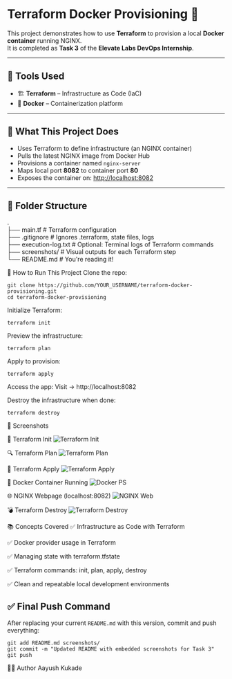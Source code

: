 # Terraform Docker Provisioning 🚀

This project demonstrates how to use **Terraform** to provision a local **Docker container** running NGINX.  
It is completed as **Task 3** of the **Elevate Labs DevOps Internship**.

---

## 🔧 Tools Used

- 🏗️ **Terraform** – Infrastructure as Code (IaC)
- 🐳 **Docker** – Containerization platform

---

## 📌 What This Project Does

- Uses Terraform to define infrastructure (an NGINX container)
- Pulls the latest NGINX image from Docker Hub
- Provisions a container named `nginx-server`
- Maps local port **8082** to container port **80**
- Exposes the container on: [http://localhost:8082](http://localhost:8082)

---

## 📁 Folder Structure
.
<br>├── main.tf               # Terraform configuration
<br>├── .gitignore            # Ignores .terraform, state files, logs
<br>├── execution-log.txt     # Optional: Terminal logs of Terraform commands
<br>├── screenshots/          # Visual outputs for each Terraform step
<br>└── README.md             # You're reading it!

🚀 How to Run This Project
Clone the repo:
```
git clone https://github.com/YOUR_USERNAME/terraform-docker-provisioning.git
cd terraform-docker-provisioning
```
Initialize Terraform:
```
terraform init
```
Preview the infrastructure:
```
terraform plan
```
Apply to provision:
```
terraform apply
```

Access the app:
Visit → http://localhost:8082

Destroy the infrastructure when done:
```
terraform destroy
```
📸 Screenshots

🔧 Terraform Init
![Terraform Init](screenshots/init.png)

🔍 Terraform Plan
![Terraform Plan](screenshots/plan.png)

🚀 Terraform Apply
![Terraform Apply](screenshots/apply.png)

🐳 Docker Container Running
![Docker PS](screenshots/docker_ps.png)

🌐 NGINX Webpage (localhost:8082)
![NGINX Web](screenshots/nginx.png)

💣 Terraform Destroy
![Terraform Destroy](screenshots/destroy.png)

📚 Concepts Covered
✅ Infrastructure as Code with Terraform

✅ Docker provider usage in Terraform

✅ Managing state with terraform.tfstate

✅ Terraform commands: init, plan, apply, destroy

✅ Clean and repeatable local development environments


## ✅ Final Push Command

After replacing your current `README.md` with this version, commit and push everything:
```
git add README.md screenshots/
git commit -m "Updated README with embedded screenshots for Task 3"
git push
```

👨‍💻 Author
Aayush Kukade
